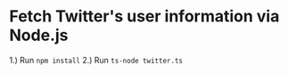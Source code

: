 Fetch Twitter's user information via Node.js
============================================

1.) Run `npm install`
2.) Run `ts-node twitter.ts`
